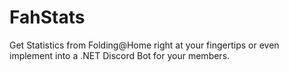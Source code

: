 # FahStats
Get Statistics from Folding@Home right at your fingertips or even implement into a .NET Discord Bot for your members.
